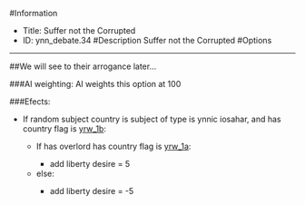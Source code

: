 #Information
 - Title: Suffer not the Corrupted
 - ID: ynn_debate.34
#Description
Suffer not the Corrupted
#Options

___
##We will see to their arrogance later…

###AI weighting:
AI weights this option at 100


###Efects:<ul><li>If random subject country is subject of type is ynnic iosahar, and  has country flag is [yrw_1b](../flags/yrw_1b.md):</li><ul><li>If has overlord has country flag is [yrw_1a](../flags/yrw_1a.md):</li><ul><li>add liberty desire = 5</li></ul><li>else:</li><ul><li>add liberty desire = -5</li></ul></ul></ul>
